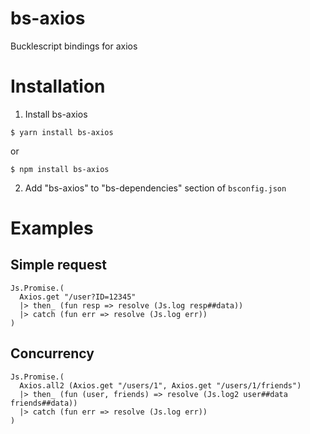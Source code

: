 # bs-axios
Bucklescript bindings for axios

# Installation
1. Install bs-axios
```
$ yarn install bs-axios
```
or
```
$ npm install bs-axios
```
2. Add "bs-axios" to "bs-dependencies" section of `bsconfig.json`

# Examples
## Simple request
```
Js.Promise.(
  Axios.get "/user?ID=12345"
  |> then_ (fun resp => resolve (Js.log resp##data))
  |> catch (fun err => resolve (Js.log err))
)
```

## Concurrency
```
Js.Promise.(
  Axios.all2 (Axios.get "/users/1", Axios.get "/users/1/friends")
  |> then_ (fun (user, friends) => resolve (Js.log2 user##data friends##data))
  |> catch (fun err => resolve (Js.log err))
)
```